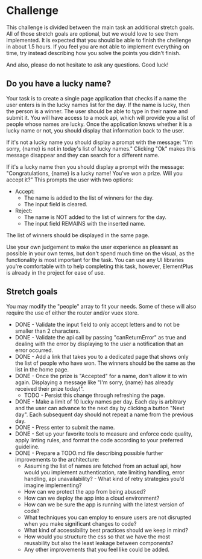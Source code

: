 # Challenge

This challenge is divided between the main task an additional stretch goals. All of those stretch goals are optional, but we would love to see them implemented. It is expected that you should be able to finish the chellenge in about 1.5 hours. If you feel you are not able to implement everything on time, try instead describing how you solve the points you didn't finish.

And also, please do not hesitate to ask any questions. Good luck!

## Do you have a lucky name?

Your task is to create a single page application that checks if a name the user enters is in the lucky names list for the day. If the name is lucky, then the person is a winner.
The user should be able to type in their name and submit it. You will have access to a mock api, which will provide you a list of people whose names are lucky. Once the application knows whether it is a lucky name or not, you should display that information back to the user.

If it's not a lucky name you should display a prompt with the message: "I'm sorry, {name} is not in today's list of lucky names."
Clicking "Ok" makes this message disappear and they can search for a different name.

If it's a lucky name then you should display a prompt with the message: "Congratulations, {name} is a lucky name! You've won a prize. Will you accept it?"
This prompts the user with two options:
* Accept: 
  * The name is added to the list of winners for the day.
  * The input field is cleared.
* Reject: 
  * The name is NOT added to the list of winners for the day.
  * The input field REMAINS with the inserted name.

The list of winners should be displayed in the same page.

Use your own judgement to make the user experience as pleasant as possible in your own terms, but don't spend much time on the visual, as the functionality is most important for the task.
You can use any UI libraries you're comfortable with to help completing this task, however, ElementPlus is already in the project for ease of use.

## Stretch goals

You may modify the "people" array to fit your needs. Some of these will also require the use of either the router and/or vuex store.

* DONE - Validate the input field to only accept letters and to not be smaller than 2 characters.
* DONE - Validate the api call by passing "canReturnError" as true and dealing with the error by displaying to the user a notification that an error occurred.
* DONE - Add a link that takes you to a dedicated page that shows only the list of people who have won. The winners should be the same as the list in the home page.
* DONE - Once the prize is "Accepted" for a name, don't allow it to win again. Displaying a message like "I'm sorry, {name} has already received their prize today!".
  * TODO - Persist this change through refreshing the page.
* DONE - Make a limit of 10 lucky names per day. Each day is arbitrary and the user can advance to the next day by clicking a button "Next day". Each subsequent day should not repeat a name from the previous day.
* DONE - Press enter to submit the name.
* DONE - Set up your favorite tools to measure and enforce code quality, apply linting rules, and format the code according to your preferred guideline.
* DONE - Prepare a TODO.md file describing possible further improvements to the architecture:
  * Assuming the list of names are fetched from an actual api, how would you implement authentication, rate limiting handling, error handling, api unavailability? - What kind of retry strategies you’d imagine implementing?
  * How can we protect the app from being abused?
  * How can we deploy the app into a cloud environment?
  * How can we be sure the app is running with the latest version of code?
  * What techniques you can employ to ensure users are not disrupted when you make significant changes to code?
  * What kind of accessibility best practices should we keep in mind?
  * How would you structure the css so that we have the most reusability but also the least leakage between components?
  * Any other improvements that you feel like could be added.
